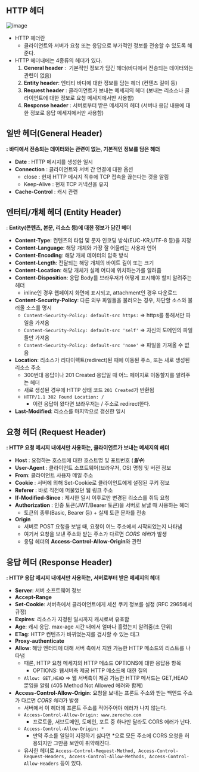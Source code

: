 ## HTTP 헤더

![image](https://user-images.githubusercontent.com/77563814/167558667-23da2b3a-6f18-44f0-b6aa-e6d082aa2895.png)


- HTTP 헤더란
    - 클라이언트와 서버가 요청 또는 응답으로 부가적인 정보를 전송할 수 있도록 해준다.
- HTTP 헤더내에는 4종류의 헤더가 있다.
    1. **General header** :  기본적인 정보가 담긴 헤더(바디에서 전송되는 데이터와는 관련이 없음)
    2. **Entity header**: 엔티티 바디에 대한 정보를 담는 헤더 (컨텐츠 길이 등)
    3. **Request header** : 클라이언트가 보내는 메세지의 헤더 (보내는 리소스나 클라이언트에 대한 정보로 요청 메세지에서만 사용함)
    4. **Response header** : 서버로부터 받은 메세지의 헤더 (서버나 응답 내용에 대한 정보로 응답 메세지에서만 사용함)

## 일반 헤더(General Header)

**: 바디에서 전송되는 데이터와는 관련이 없는, 기본적인 정보를 담은 헤더**

- **Date** : HTTP 메시지를 생성한 일시
- **Connection** : 클라이언트와 서버 간 연결에 대한 옵션
    - close : 현재 HTTP 메시지 직후에 TCP 접속을 끊는다는 것을 알림
    - Keep-Alive : 현재 TCP 커넥션을 유지
- **Cache-Control** : 캐시 관련

## 엔터티/개체 헤더 (Entity Header)

: **Entity(콘텐츠, 본문, 리소스 등)에 대한 정보가 담긴 헤더**

- **Content-Type**: 컨텐츠의 타입 및 문자 인코딩 방식(EUC-KR,UTF-8 등)을 지정
- **Content-Language**: 해당 개체와 가장 잘 어울리는 사용자 언어
- **Content-Encoding**: 해당 개체 데이터의 압축 방식
- **Content-Length**: 전달되는 해당 개체의 바이트 길이 또는 크기
- **Content-Location**: 해당 개체가 실제 어디에 위치하는가를 알려줌
- **Content-Disposition**: 응답 Body를 브라우저가 어떻게 표시해야 할지 알려주는 헤더
    - inline인 경우 웹페이지 화면에 표시되고, attachment인 경우 다운로드
- **Content-Security-Policy**: 다른 외부 파일들을 불러오는 경우, 차단할 소스와 불러올 소스를 명시
    - `Content-Security-Policy: default-src https:` => https를 통해서만 파일을 가져옴
    - `Content-Security-Policy: default-src 'self'` => 자신의 도메인의 파일들만 가져옴
    - `Content-Security-Policy: default-src 'none'` => 파일을 가져올 수 없음
- **Location**: 리소스가 리다이렉트(redirect)된 때에 이동된 주소, 또는 새로 생성된 리소스 주소
    - 300번대 응답이나 201 Created 응답일 때 어느 페이지로 이동할지를 알려주는 헤더
    - 새로 생성된 경우에 HTTP 상태 코드 `201 Created`가 반환됨
    - `HTTP/1.1 302 Found Location: /`
        - 이런 응답이 왔다면 브라우저는 / 주소로 redirect한다.
- **Last-Modified**: 리소스를 마지막으로 갱신한 일시

## 요청 헤더 (Request Header)

**: HTTP 요청 메시지 내에서만 사용하는, 클라이언트가 보내는 메세지의 헤더**

- **Host** : 요청하는 호스트에 대한 호스트명 및 포트번호 (***필수***)
- **User-Agent** : 클라이언트 소프트웨어(브라우저, OS) 명칭 및 버전 정보
- **From**: 클라이언트 사용자 메일 주소
- **Cookie** : 서버에 의해 Set-Cookie로 클라이언트에게 설정된 쿠키 정보
- **Referer** : 바로 직전에 머물었던 웹 링크 주소
- **If-Modified-Since** : 제시한 일시 이후로만 변경된 리소스를 취득 요청
- **Authorization** : 인증 토큰(JWT/Bearer 토큰)을 서버로 보낼 때 사용하는 헤더
    - 토큰의 종류(Basic, Bearer 등) + 실제 토큰 문자를 전송
- **Origin**
    - 서버로 POST 요청을 보낼 때, 요청이 어느 주소에서 시작되었는지 나타냄
    - 여기서 요청을 보낸 주소와 받는 주소가 다르면 *CORS 에러*가 발생
    - 응답 헤더의 **Access-Control-Allow-Origin**와 관련

## 응답 헤더 (Response Header)

**: HTTP 응답 메시지 내에서만 사용하는, 서버로부터 받은 메세지의 헤더**

- **Server**: 서버 소프트웨어 정보
- **Accept-Range**
- **Set-Cookie**: 서버측에서 클라이언트에게 세션 쿠키 정보를 설정 (RFC 2965에서 규정)
- **Expires**: 리소스가 지정된 일시까지 캐시로써 유효함
- **Age**: 캐시 응답. max-age 시간 내에서 얼마나 흘렀는지 알려줌(초 단위)
- **ETag**: HTTP 컨텐츠가 바뀌었는지를 검사할 수 있는 태그
- **Proxy-authenticate**
- **Allow**: 해당 엔터티에 대해 서버 측에서 지원 가능한 HTTP 메소드의 리스트를 나타냄
    - 때론, HTTP 요청 메세지의 HTTP 메소드 OPTIONS에 대한 응답용 항목
        - OPTIONS: 웹서버측 제공 HTTP 메소드에 대한 질의
    - `Allow: GET,HEAD` => 웹 서버측이 제공 가능한 HTTP 메서드는 GET,HEAD 뿐임을 알림 (405 Method Not Allowed 에러와 함께)
- **Access-Control-Allow-Origin**: 요청을 보내는 프론트 주소와 받는 백엔드 주소가 다르면 *CORS 에러*가 발생
    - 서버에서 이 헤더에 프론트 주소를 적어주어야 에러가 나지 않는다.
    - `Access-Control-Allow-Origin: www.zerocho.com`
        - 프로토콜, 서브도메인, 도메인, 포트 중 하나만 달라도 CORS 에러가 난다.
    - `Access-Control-Allow-Origin: *`
        - 만약 주소를 일일이 지정하기 싫다면 *으로 모든 주소에 CORS 요청을 허용되지만 그만큼 보안이 취약해진다.
    - 유사한 헤더로 `Access-Control-Request-Method, Access-Control-Request-Headers, Access-Control-Allow-Methods, Access-Control-Allow-Headers` 등이 있다.
